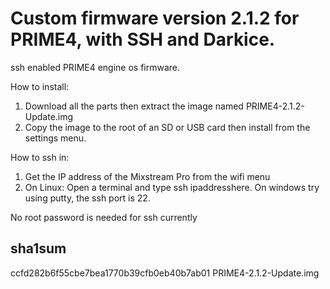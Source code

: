 # Custom firmware version 2.1.2 for PRIME4, with SSH and Darkice.
ssh enabled PRIME4 engine os firmware.

How to install:
  1) Download all the parts then extract the image named PRIME4-2.1.2-Update.img
  2) Copy the image to the root of an SD or USB card then install from the settings menu.

How to ssh in:
  1) Get the IP address of the Mixstream Pro from the wifi menu
  2) On Linux: Open a terminal and type ssh ipaddresshere. On windows try using putty, the ssh port is 22.

No root password is needed for ssh currently

## sha1sum

ccfd282b6f55cbe7bea1770b39cfb0eb40b7ab01  PRIME4-2.1.2-Update.img
